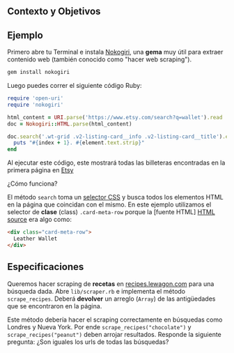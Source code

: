 ## Contexto y Objetivos

## Ejemplo

Primero abre tu Terminal e instala [Nokogiri](http://www.nokogiri.org/), una **gema** muy útil para extraer contenido web (también conocido como "hacer web scraping").

```bash
gem install nokogiri
```

Luego puedes correr el siguiente código Ruby:

```ruby
require 'open-uri'
require 'nokogiri'

html_content = URI.parse('https://www.etsy.com/search?q=wallet').read
doc = Nokogiri::HTML.parse(html_content)

doc.search('.wt-grid .v2-listing-card__info .v2-listing-card__title').each_with_index do |element, index|
  puts "#{index + 1}. #{element.text.strip}"
end
```

Al ejecutar este código, este mostrará todas las billeteras encontradas en la primera página en [Etsy](https://www.etsy.com/search?q=wallet)

¿Cómo funciona?

El método `search` toma un [selector CSS](https://developer.mozilla.org/en-US/docs/Web/Guide/CSS/Getting_started/Selectors) y busca todos los elementos HTML en la página que coincidan con el mismo. En este ejemplo utilizamos el selector de **clase** (class) `.card-meta-row` porque la [fuente HTML] [HTML source](https://support.mozilla.org/en-US/questions/873324) era algo como:

```html
<div class="card-meta-row">
  Leather Wallet
</div>
```

## Especificaciones

Queremos hacer scraping de **recetas** en [recipes.lewagon.com](https://recipes.lewagon.com/) para una búsqueda dada. Abre `lib/scraper.rb` e implementa el método `scrape_recipes`. Deberá **devolver** un arreglo (`Array`) de las antigüedades que se encontraron en la página.

Este método debería hacer el scraping correctamente en búsquedas como Londres y Nueva York. Por ende `scrape_recipes("chocolate")` y `scrape_recipes("peanut")` deben arrojar resultados. Responde la siguiente pregunta: ¿Son iguales los urls de todas las búsquedas?
